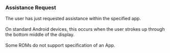 ### Assistance Request

The user has just requested assistance within the specified app.\
\
On standard Android devices, this occurs when the user strokes up
through the bottom middle of the display.\
\
Some ROMs do not support specification of an App.
